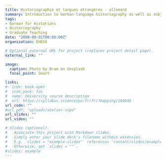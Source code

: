 ```yaml
---
title: Historiographie et langues étrangères - allemand
summary: Introduction to German-language historiography as well as subject-specific vocabulary for first-year History Masters' students at EHESS. Taught from 2008-2011.
tags:
- German for Historians
- Historiography
- Graduate Teaching
date: "2008-09-01T00:00:00Z"
organization: EHESS

# Optional external URL for project (replaces project detail page).
external_link: ""

image:
  caption: Photo by Bram on Unsplash   
  focal_point: Smart

links:
#- icon: book-open
#  icon_pack: fas
#  name: University course description
#  url: https://syllabus.sciencespo.fr/fr/?mapping/189048
url_code: ""
#url_pdf: "uploads/atelier-scpo"
url_slides: ""
url_video: ""

# Slides (optional).
#   Associate this project with Markdown slides.
#   Simply enter your slide deck's filename without extension.
#   E.g. `slides = "example-slides"` references `content/slides/example-slides.md`.
#   Otherwise, set `slides = ""`.
#slides: example
---
```


